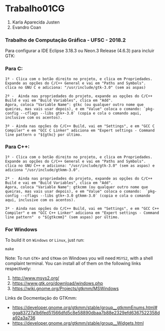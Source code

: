 # Trabalho01CG

1. Karla Aparecida Justen
1. Evandro Coan

### Trabalho de Computação Gráfica - UFSC - 2018.2

Para configurar a IDE Eclipse 3.18.3 ou Neon.3 Release (4.6.3) para incluir GTK:

### Para C:

	1º - Clica com o botão direito no projeto, e clica em Propriedades.
	Expande as opções do C/C++ General e vai em "Paths and Symbols".
	clica no GNU C e adiciona: "/usr/include/gtk-3.0" (sem as aspas)

	2º -  Ainda nas propriedades do projeto, expande as opções do C/C++ Build e vai em "Build Variables", clica em "Add".
	Agora, coloca "Variable Name": gtkc (ou qualquer outro nome que queiras, mas vais usar depois), e em "Value" coloca o comando: `pkg-config --cflags --libs gtk+-3.0` (copia e cola o comando aqui, inclusive com os acentos).

	3º - Ainda nas opções do C/C++ Build, vai em "Settings", e em "GCC C Compiler" e em "GCC C Linker" adiciona em "Expert settings - Command line pattern o "${gtkc} por último.


### Para C++:

	1º - Clica com o botão direito no projeto, e clica em Propriedades.
	Expande as opções do C/C++ General e vai em "Paths and Symbols".
	clica no GNU C++ e adiciona: "/usr/include/gtk-3.0" (sem as aspas) e adiciona "/usr/include/gtkmm-3.0".

	2º -  Ainda nas propriedades do projeto, expande as opções do C/C++ Build e vai em "Build Variables", clica em "Add".
	Agora, coloca "Variable Name": gtkcmm (ou qualquer outro nome que queiras, mas vais usar depois), e em "Value" coloca o comando:  `pkg-config --cflags --libs gtk+-3.0 gtkmm-3.0` (copia e cola o comando aqui, inclusive com os acentos).

	3º - Ainda nas opções do C/C++ Build, vai em "Settings", e em "GCC C++ Compiler" e em "GCC C++ Linker" adiciona em "Expert settings - Command line pattern"  o "${gtkcmm}" (sem aspas) por último.


### For Windows

To build it on `Windows` or `Linux`, just run:
```
make
```

Note:
To run `GTK+` and `GTKmm` on Windows you will need `MSYS2`,
with a shell complaint terminal.
You can install all of them on the following links respectively:
1. http://www.msys2.org/
1. https://www.gtk.org/download/windows.php
1. https://wiki.gnome.org/Projects/gtkmm/MSWindows



Links de Docmentação do GTKmm:
- https://developer.gnome.org/gtkmm/stable/group__gtkmmEnums.html#gga83727a1b6fed51566dfd5c8e58890dbaa7b88e2329efd6367522358da92a3a736
- https://developer.gnome.org/gtkmm/stable/group__Widgets.html

